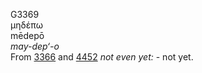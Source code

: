 <body>
  <p>G3369<br>  μηδέπω  <br> mēdepō  <br><i>may-dep‘-o </i><br>From <a href="g3366.htm">3366</a> and <a href="g4452.htm">4452</a>  <i>not</i> <i>even</i> <i>yet:</i> - not yet.<br></p>
 </body>